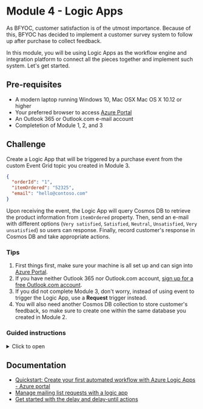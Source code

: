 # Module 4 - Logic Apps

As BFYOC, customer satisfaction is of the utmost importance. Because of this, BFYOC has decided to implement a customer survey system to follow up after purchase to collect feedback.

In this module, you will be using Logic Apps as the workflow engine and integration platform to connect all the pieces together and implement such system. Let's get started.

## Pre-requisites

* A modern laptop running Windows 10, Mac OSX Mac OS X 10.12 or higher
* Your preferred browser to access [Azure Portal](https://portal.azure.com)
* An Outlook 365 or Outlook.com e-mail account
* Completetion of Module 1, 2, and 3

## Challenge

Create a Logic App that will be triggered by a purchase event from the custom Event Grid topic you created in Module 3. 

```json
{
  "orderId": "1",
  "itemOrdered": "52325",
  "email": "hello@contoso.com"
}
```

Upon receiving the event, the Logic App will query Cosmos DB to retrieve the product information from `itemOrdered` property. Then, send an e-mail with different options (`Very satisfied`, `Satisfied`, `Neutral`, `Unsatisfied`, `Very unsatisfied`) so users can response. Finally, record customer's response in Cosmos DB and take appropriate actions.

### Tips

1. First things first, make sure your machine is all set up and can sign into [Azure Portal](https://portal.azure.com).
1. If you have neither Outlook 365 nor Outlook.com account, [sign up for a free Outlook.com account](https://outlook.live.com/).
1. If you did not complete Module 3, don't worry, instead of using event to trigger the Logic App, use a **Request** trigger instead.
1. You will also need another Cosmos DB collection to store customer's feedback, so make sure to create one within the same database you created in Module 2.

### Guided instructions
<!-- markdownlint-disable MD032 MD033 -->
<details><summary>Click to open</summary><p>
  
1. Navigate to [Azure Portal](https://portal.azure.com)
1. Create a new Logic App and navigate to the newly created Logic App
1. Scroll down to the Templates section and select **Blank Logic App** on the template page
1. Select `Azure Event Grid` from the list then select `When a resource event occurs` trigger
![Event Grid trigger](./images/event-grid-trigger.jpg)
1. Sign in with the same account you used to sign into Azure portal
1. Fill in **Subscription**, select `Microsoft.EventGrid.Topics` for **Resource Type**, and select the name you of your custom topic created in **module 3**. You may ignore "Event Type Item" selection for this execrise.
1. Before proceed any further, let's make sure the trigger works. Save the Logic App, and invoke the purchse function you created in Module 3.
```
POST http://{myFunctionEndpoint}/api/iceCreamOrder
```
1. Close the designer and refresh the Logic App to load new runs, you should see one or more (depending on how many calls you made to the purchase function) funs.
![Refresh Logic Apps](./images/refresh.jpg)
1. Once confirmed, switch back to designer by clicking the **Edit** button, and add a `Parse JSON` action by clicking **New step** and search for it.
1. Use `Data object` as the input to  **Content**.
1. The easiest way to create the schema is to generate it using a sample, simply click on **Use sample payload to generate schema**, and provide the sample from **module 3**, as shown below.
```json
{
  "orderId": "1",
  "itemOrdered": "52325",
  "email": "hello@contoso.com"
}
```
![Parse Json Schema](./images/parse-json-schema.jpg)
1. Search for `Cosmos Db` and add `Get a document` action, you will first need to create a connection to it.
1. Select `icecream` as **Database ID**, `products` as **Collection ID**, and select `itemOrdered` token as input to **DocumentId**.
1. Next, add a new action from either Outlook 365 or Outlook.com, depending on the type of account you have. The name of the action is **Send email with options**.
1. Add another `Parse JSON` action, this time, use the `Body` output from `Get a document` action as input to **Content**, and use the following sample to generate schema.
```json
{
  "id": "1",
  "flavor": "Rainbow Road",
  "price-per-scoop": 3.99
}
```
1. Use `email` token as input for **To**, `BFYOC values your feedback` as **Subject**, and `Very satisfied, Satisfied, Neutral, Unsatisfied, Very unsatisfied` for **User Options**. Then, use various tokens available to write a nice e-mail body.
![Email with options](./images/email-options.jpg)
1. Once customer selected an option, it will be captured and send back to Logic App for it to continue it's execution. Let's store it in the Cosmos DB first.
1. Search and add **Cosmos - Create or update document** action.
1. Select `icecream` as **Database ID**, `reviews` as **Collection ID**, and the following JSON object as **Doument**.
```json
{
  "id": "[Use expression editor to insert guid() expression]",
  "review": "[Selected option token]"
}
```

### What's Next?
It's up to you what action to take when there's an unhappy customer! Send them a email with coupon code, inform a team member to follow up, you decide! Explore more than [200 different products and services](https://docs.microsoft.com/connectors/) Logic Apps connects to out-of-box and build something awesome.

For example, consider adding a `Condition` action, and create a rule for when customer selected either **Unsatisfied** or **Very unsatisfied**.
![Condition builder](./images/condition-builder.jpg). In the **If true** branch, send an e-mail to BFYOC team to alert them when there's an unhappy customer.
 
</p></details>
<!-- markdownlint-disable MD032 MD033 -->

## Documentation

* [Quickstart: Create your first automated workflow with Azure Logic Apps - Azure portal](https://docs.microsoft.com/azure/logic-apps/quickstart-create-first-logic-app-workflow)
* [Manage mailing list requests with a logic app](https://docs.microsoft.com/azure/logic-apps/tutorial-process-mailing-list-subscriptions-workflow)
* [Get started with the delay and delay-until actions](https://docs.microsoft.com/azure/connectors/connectors-native-delay)